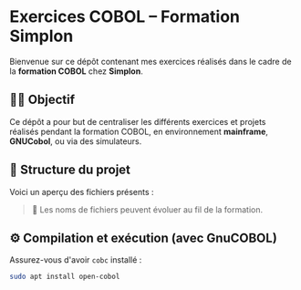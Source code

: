 # Exercices COBOL – Formation Simplon

Bienvenue sur ce dépôt contenant mes exercices réalisés dans le cadre de la **formation COBOL** chez **Simplon**.

## 👨‍💻 Objectif

Ce dépôt a pour but de centraliser les différents exercices et projets réalisés pendant la formation COBOL, en environnement **mainframe**, **GNUCobol**, ou via des simulateurs.

## 📁 Structure du projet

Voici un aperçu des fichiers présents :


> 📌 Les noms de fichiers peuvent évoluer au fil de la formation.

## ⚙️ Compilation et exécution (avec GnuCOBOL)

Assurez-vous d'avoir `cobc` installé :

```bash
sudo apt install open-cobol

